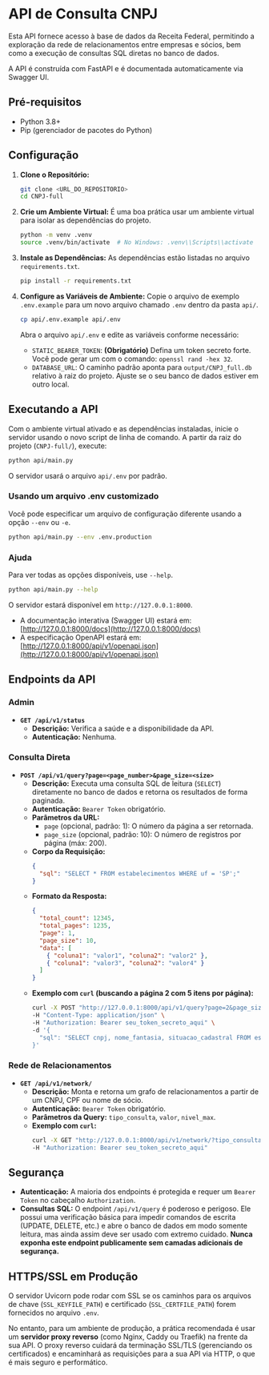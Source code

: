 # API de Consulta CNPJ

Esta API fornece acesso à base de dados da Receita Federal, permitindo a exploração da rede de relacionamentos entre empresas e sócios, bem como a execução de consultas SQL diretas no banco de dados.

A API é construída com FastAPI e é documentada automaticamente via Swagger UI.

## Pré-requisitos

- Python 3.8+
- Pip (gerenciador de pacotes do Python)

## Configuração

1.  **Clone o Repositório:**
    ```bash
    git clone <URL_DO_REPOSITORIO>
    cd CNPJ-full
    ```

2.  **Crie um Ambiente Virtual:**
    É uma boa prática usar um ambiente virtual para isolar as dependências do projeto.
    ```bash
    python -m venv .venv
    source .venv/bin/activate  # No Windows: .venv\\Scripts\\activate
    ```

3.  **Instale as Dependências:**
    As dependências estão listadas no arquivo `requirements.txt`.
    ```bash
    pip install -r requirements.txt
    ```

4.  **Configure as Variáveis de Ambiente:**
    Copie o arquivo de exemplo `.env.example` para um novo arquivo chamado `.env` dentro da pasta `api/`.
    ```bash
    cp api/.env.example api/.env
    ```
    Abra o arquivo `api/.env` e edite as variáveis conforme necessário:
    - `STATIC_BEARER_TOKEN`: **(Obrigatório)** Defina um token secreto forte. Você pode gerar um com o comando: `openssl rand -hex 32`.
    - `DATABASE_URL`: O caminho padrão aponta para `output/CNPJ_full.db` relativo à raiz do projeto. Ajuste se o seu banco de dados estiver em outro local.

## Executando a API

Com o ambiente virtual ativado e as dependências instaladas, inicie o servidor usando o novo script de linha de comando. A partir da raiz do projeto (`CNPJ-full/`), execute:

```bash
python api/main.py
```

O servidor usará o arquivo `api/.env` por padrão. 

### Usando um arquivo .env customizado

Você pode especificar um arquivo de configuração diferente usando a opção `--env` ou `-e`.

```bash
python api/main.py --env .env.production
```

### Ajuda

Para ver todas as opções disponíveis, use `--help`.

```bash
python api/main.py --help
```

O servidor estará disponível em `http://127.0.0.1:8000`.

- A documentação interativa (Swagger UI) estará em: [http://127.0.0.1:8000/docs](http://127.0.0.1:8000/docs)
- A especificação OpenAPI estará em: [http://127.0.0.1:8000/api/v1/openapi.json](http://127.0.0.1:8000/api/v1/openapi.json)

## Endpoints da API

### Admin

- **`GET /api/v1/status`**
  - **Descrição:** Verifica a saúde e a disponibilidade da API.
  - **Autenticação:** Nenhuma.

### Consulta Direta

- **`POST /api/v1/query?page=<page_number>&page_size=<size>`**
  - **Descrição:** Executa uma consulta SQL de leitura (`SELECT`) diretamente no banco de dados e retorna os resultados de forma paginada.
  - **Autenticação:** `Bearer Token` obrigatório.
  - **Parâmetros da URL:**
    - `page` (opcional, padrão: 1): O número da página a ser retornada.
    - `page_size` (opcional, padrão: 10): O número de registros por página (máx: 200).
  - **Corpo da Requisição:**
    ```json
    {
      "sql": "SELECT * FROM estabelecimentos WHERE uf = 'SP';"
    }
    ```
  - **Formato da Resposta:**
    ```json
    {
      "total_count": 12345,
      "total_pages": 1235,
      "page": 1,
      "page_size": 10,
      "data": [
        { "coluna1": "valor1", "coluna2": "valor2" },
        { "coluna1": "valor3", "coluna2": "valor4" }
      ]
    }
    ```
  - **Exemplo com `curl` (buscando a página 2 com 5 itens por página):**
    ```bash
    curl -X POST "http://127.0.0.1:8000/api/v1/query?page=2&page_size=5" \
    -H "Content-Type: application/json" \
    -H "Authorization: Bearer seu_token_secreto_aqui" \
    -d '{
      "sql": "SELECT cnpj, nome_fantasia, situacao_cadastral FROM estabelecimentos WHERE uf = \'RJ\';"
    }'
    ```

### Rede de Relacionamentos

- **`GET /api/v1/network/`**
  - **Descrição:** Monta e retorna um grafo de relacionamentos a partir de um CNPJ, CPF ou nome de sócio.
  - **Autenticação:** `Bearer Token` obrigatório.
  - **Parâmetros da Query:** `tipo_consulta`, `valor`, `nivel_max`.
  - **Exemplo com `curl`:**
    ```bash
    curl -X GET "http://127.0.0.1:8000/api/v1/network/?tipo_consulta=cnpj&valor=19131243000197&nivel_max=1" \
    -H "Authorization: Bearer seu_token_secreto_aqui"
    ```

## Segurança

- **Autenticação:** A maioria dos endpoints é protegida e requer um `Bearer Token` no cabeçalho `Authorization`.
- **Consultas SQL:** O endpoint `/api/v1/query` é poderoso e perigoso. Ele possui uma verificação básica para impedir comandos de escrita (UPDATE, DELETE, etc.) e abre o banco de dados em modo somente leitura, mas ainda assim deve ser usado com extremo cuidado. **Nunca exponha este endpoint publicamente sem camadas adicionais de segurança.**

## HTTPS/SSL em Produção

O servidor Uvicorn pode rodar com SSL se os caminhos para os arquivos de chave (`SSL_KEYFILE_PATH`) e certificado (`SSL_CERTFILE_PATH`) forem fornecidos no arquivo `.env`.

No entanto, para um ambiente de produção, a prática recomendada é usar um **servidor proxy reverso** (como Nginx, Caddy ou Traefik) na frente da sua API. O proxy reverso cuidará da terminação SSL/TLS (gerenciando os certificados) e encaminhará as requisições para a sua API via HTTP, o que é mais seguro e performático.
